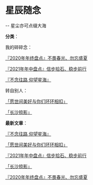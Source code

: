 # 星辰随念

-- 星尘亦可点缀大海

**分类**：

我的碎碎念：

[『2020年年终盘点』不畏春光、勿忘盛夏](articles/21070501)

[『2021年年中盘点』信步拾石、稳步前行](articles/21070901)

[『不念往路  仰望星海』](articles/21071301)


转自别人：

[「愿世间美好与你们环环相扣」](articles/21070902)

[「长沙掠影」](articles/21070601)

**最新文章**：

[『不念往路  仰望星海』](articles/21071301)

[「愿世间美好与你们环环相扣」](articles/21070902)

[『2021年年中盘点』信步拾石、稳步前行](articles/21070901)

[「长沙掠影」](articles/21070601)

[『2020年年终盘点』不畏春光、勿忘盛夏](articles/21070501)

